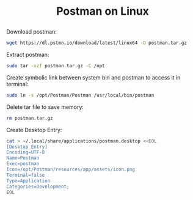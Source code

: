 <h1 align="center">

Postman on Linux

</h1>

Download postman:
```bash
wget https://dl.pstmn.io/download/latest/linux64 -O postman.tar.gz
```
Extract postman:
```bash
sudo tar -xzf postman.tar.gz -C /opt
```
Create symbolic link between system bin and postman to access it in terminal:
```bash
sudo ln -s /opt/Postman/Postman /usr/local/bin/postman
```
Delete tar file to save memory:
```bash
rm postman.tar.gz
````
Create Desktop Entry:

```bash
cat > ~/.local/share/applications/postman.desktop <<EOL
[Desktop Entry]
Encoding=UTF-8
Name=Postman
Exec=postman
Icon=/opt/Postman/resources/app/assets/icon.png
Terminal=false
Type=Application
Categories=Development;
EOL
```
